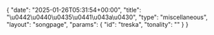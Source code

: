 {
    "date": "2025-01-26T05:31:54+00:00",
    "title": "\u0442\u0440\u0435\u0441\u043a\u0430",
    "type": "miscellaneous",
    "layout": "songpage",
    "params": {
        "id": "treska",
        "tonality": ""
    }
}